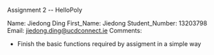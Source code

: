 Assignment 2 -- HelloPoly

Name:			Jiedong Ding
First_Name:		Jiedong
Student_Number:	13203798
Email:			jiedong.ding@ucdconnect.ie
Comments:
- Finish the basic functions required by assigment in a simple way